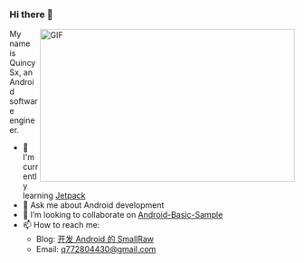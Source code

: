 ### Hi there 👋

<img align="right" height="270px" width="450px" alt="GIF" src='https://github-readme-stats.vercel.app/api?username=QuincySx&show_icons=true&hide=["title"]' />

My name is QuincySx, an Android software engineer.

- 🌱  I'm currently learning [Jetpack](https://developer.android.com/jetpack)
- 💬  Ask me about Android development
- 👯  I’m looking to collaborate on [Android-Basic-Sample](https://github.com/QuincySx/Android-Basic-Sample)
- 📫  How to reach me: 
   * Blog: [开发 Android 的 SmallRaw](https://blog.smallraw.com/)
   * Email: q772804430@gmail.com

<!--
**QuincySx/QuincySx** is a ✨ _special_ ✨ repository because its `README.md` (this file) appears on your GitHub profile.

Here are some ideas to get you started:

- 🔭 I’m currently working on ...
- 🌱 I’m currently learning ...
- 👯 I’m looking to collaborate on ...
- 🤔 I’m looking for help with ...
- 💬 Ask me about ...
- 📫 How to reach me: ...
- 😄 Pronouns: ...
- ⚡ Fun fact: ...
-->
